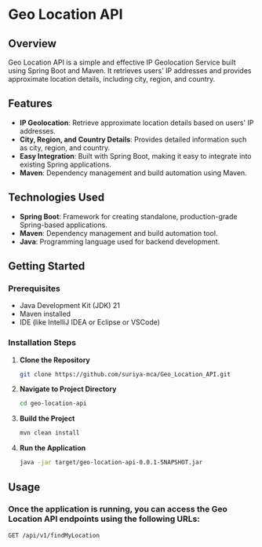 # Geo Location API

## Overview

Geo Location API is a simple and effective IP Geolocation Service built using Spring Boot and Maven. It retrieves users' IP addresses and provides approximate location details, including city, region, and country.

## Features

- **IP Geolocation**: Retrieve approximate location details based on users' IP addresses.
- **City, Region, and Country Details**: Provides detailed information such as city, region, and country.
- **Easy Integration**: Built with Spring Boot, making it easy to integrate into existing Spring applications.
- **Maven**: Dependency management and build automation using Maven.

## Technologies Used

- **Spring Boot**: Framework for creating standalone, production-grade Spring-based applications.
- **Maven**: Dependency management and build automation tool.
- **Java**: Programming language used for backend development.

## Getting Started

### Prerequisites

- Java Development Kit (JDK) 21
- Maven installed
- IDE (like IntelliJ IDEA or Eclipse or VSCode)

### Installation Steps

1. **Clone the Repository**

   ```bash
   git clone https://github.com/suriya-mca/Geo_Location_API.git
   ```

2. **Navigate to Project Directory**

   ```bash
   cd geo-location-api
   ```

3. **Build the Project**

   ```bash
   mvn clean install
   ```

4. **Run the Application**

   ```bash
   java -jar target/geo-location-api-0.0.1-SNAPSHOT.jar
   ```

## Usage

### Once the application is running, you can access the Geo Location API endpoints using the following URLs:

   ```bask
   GET /api/v1/findMyLocation
   ```